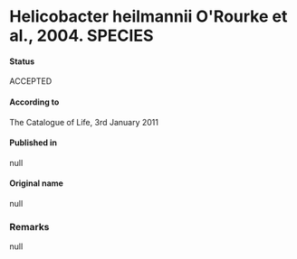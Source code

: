 Helicobacter heilmannii O'Rourke et al., 2004. SPECIES
=======

#### Status
ACCEPTED

#### According to
The Catalogue of Life, 3rd January 2011

#### Published in
null

#### Original name
null

### Remarks
null
